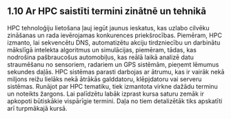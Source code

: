 ## 1.10 Ar HPC saistīti termini zinātnē un tehnikā

HPC tehnoloģiju lietošana ļauj iegūt jaunus ieskatus, kas uzlabo cilvēku zināšanas un rada ievērojamas konkurences priekšrocības. 
Piemēram, HPC izmanto, lai sekvencētu DNS, automatizētu akciju tirdzniecību un darbinātu mākslīgā intelekta algoritmus un simulācijas, 
piemēram, tādas, kas nodrošina pašbraucošus automobiļus, kas reālā laikā analizē datu straumēšanu no sensoriem, radariem un GPS sistēmām, 
pieņemt lēmumus sekundes daļās. HPC sistēmas parasti darbojas ar ātrumu, kas ir vairāk nekā miljons reižu lielāks nekā ātrākās galddatoru, 
klēpjdatoru vai serveru sistēmas. Runājot par HPC tematiku, tiek izmantota virkne dažādu terminu un noteikts žargons. Lai palīdzētu labāk 
izprast kursa saturu zemāk ir apkopoti būtiskākie vispārīgie termini. Daļa no tiem detalizētāk tiks apskatīti arī turpmākajā kursā.
